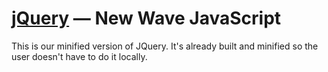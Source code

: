 [jQuery](http://jquery.com/) — New Wave JavaScript
==================================================

This is our minified version of JQuery. It's already built and minified so the user doesn't have to do it locally. 
